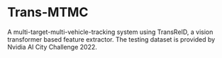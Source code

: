# Trans-MTMC
A multi-target-multi-vehicle-tracking system using TransReID, a vision transformer based feature extractor.
The testing dataset is provided by Nvidia AI City Challenge 2022.

